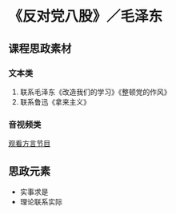 # 《反对党八股》／毛泽东

## 课程思政素材

### 文本类

1. 联系毛泽东《改造我们的学习》《整顿党的作风》
2. 联系鲁迅《拿来主义》

### 音视频类

[观看方言节目](https://haokan.baidu.com/v?pd=wisenatural&vid=14768340618655585742)

## 思政元素

- 实事求是
- 理论联系实际
